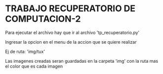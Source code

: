 # TRABAJO RECUPERATORIO DE COMPUTACION-2
Para ejecutar el archivo hay que ir al archivo 'tp_recuperatorio.py'

Ingresar la opcion en el menu de la accion que se quiere realizar

Ej de ruta: 'img/tux'

Las imagenes creadas seran guardadas en la carpeta 'img' con la ruta mas el color que es cada imagen